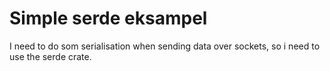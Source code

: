 # Simple serde eksampel

I need to do som serialisation when sending data over sockets, so i need to use the serde crate.